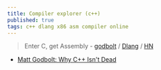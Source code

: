 ```yaml
---
title: Compiler explorer (c++)
published: true
tags: c++ dlang x86 asm compiler online
---
```

> Enter C, get Assembly - [godbolt](https://godbolt.org/g/syhzgm) / [Dlang](https://d.godbolt.org/) / [HN](https://news.ycombinator.com/item?id=13182726)

- [Matt Godbolt: Why C++ Isn't Dead](https://www.youtube.com/watch?v=1uLTspBEtRE)
